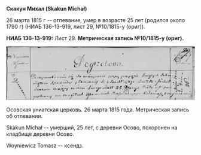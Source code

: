 **Скакун Михал (Skakun Michał)**

26 марта 1815 г -- отпевание, умер в возрасте 25 лет (родился около 1790
г) (НИАБ 136-13-919, лист 29, №10/1815-у (ориг)).

**НИАБ 136-13-919:** Лист 29. **Метрическая запись №10/1815-у (ориг).**

![](./media/322de0174edb43a4ddd59f94282594a3672ea365.png)

Осовская униатская церковь. 26 марта 1815 года. Метрическая запись об
отпевании.

Skakun Michał -- умерший, 25 лет, с деревни Осово, похоронен на кладбище
деревни Осово.

Woyniewicz Tomasz -- ксёндз.
